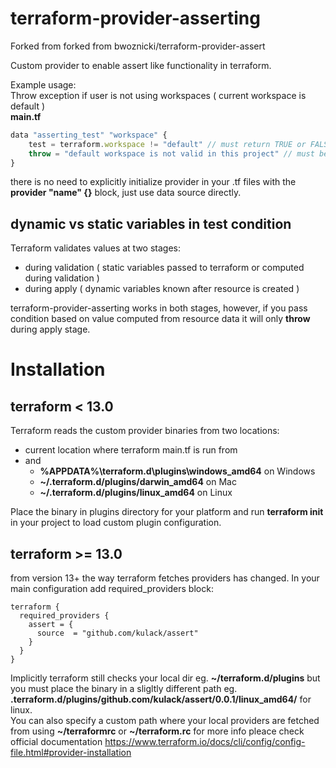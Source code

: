 # terraform-provider-asserting

Forked from forked from bwoznicki/terraform-provider-assert

Custom provider to enable assert like functionality in terraform.  

Example usage:  
Throw exception if user is not using workspaces ( current workspace is default )  
**main.tf**
```javascript
data "asserting_test" "workspace" {
    test = terraform.workspace != "default" // must return TRUE or FALSE
    throw = "default workspace is not valid in this project" // must be of type string
}
```
there is no need to explicitly initialize provider in your .tf files with the **provider "name" {}** block, just use data source directly.

## dynamic vs static variables in test condition
Terraform validates values at two stages:  
* during validation ( static variables passed to terraform or computed during validation )
* during apply ( dynamic variables known after resource is created )

terraform-provider-asserting works in both stages, however, if you pass condition based on value computed from resource data it will only **throw** during apply stage.

# Installation  
## terraform < 13.0  
Terraform reads the custom provider binaries from two locations:
* current location where terraform main.tf is run from 
* and 
  * **%APPDATA%\terraform.d\plugins\windows_amd64** on Windows  
  * **~/.terraform.d/plugins/darwin_amd64** on Mac  
  * **~/.terraform.d/plugins/linux_amd64** on Linux  

Place the binary in plugins directory for your platform and run **terraform init** in your project to load custom plugin configuration.

## terraform >= 13.0

from version 13+ the way terraform fetches providers has changed. In your main configuration add required_providers block:  
```
terraform {
  required_providers {
    assert = {
      source  = "github.com/kulack/assert"
    }
  }
}
```
Implicitly terraform still checks your local dir eg. **~/terraform.d/plugins** but you must place the binary in a sligltly different path eg. **.terraform.d/plugins/github.com/kulack/assert/0.0.1/linux_amd64/** for linux.  
You can also specify a custom path where your local providers are fetched from using **~/terraformrc** or **~/terraform.rc** for more info pleace check official documentation https://www.terraform.io/docs/cli/config/config-file.html#provider-installation
